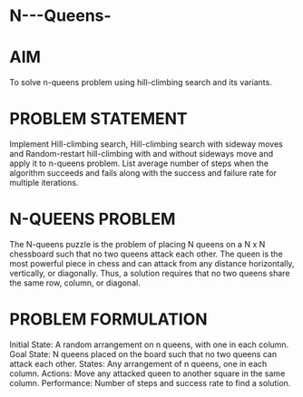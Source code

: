 # N---Queens-

# AIM
To solve n-queens problem using hill-climbing search and its variants.

# PROBLEM STATEMENT
Implement Hill-climbing search, Hill-climbing search with sideway moves and Random-restart 
hill-climbing with and without sideways move and apply it to n-queens problem. List average 
number of steps when the algorithm succeeds and fails along with the success and failure rate 
for multiple iterations.

# N-QUEENS PROBLEM
The N-queens puzzle is the problem of placing N queens on a N x N chessboard such that no two 
queens attack each other. The queen is the most powerful piece in chess and can attack from any 
distance horizontally, vertically, or diagonally. Thus, a solution requires that no two queens share 
the same row, column, or diagonal.

# PROBLEM FORMULATION
Initial State: A random arrangement on n queens, with one in each column.
Goal State: N queens placed on the board such that no two queens can attack each other.
States: Any arrangement of n queens, one in each column.
Actions: Move any attacked queen to another square in the same column.
Performance: Number of steps and success rate to find a solution.
